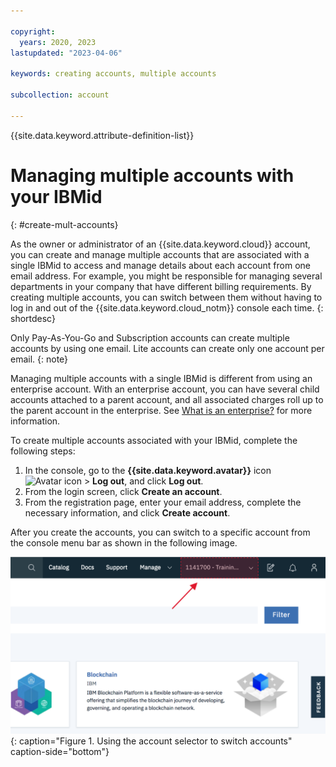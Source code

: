 ```yaml
---

copyright:
  years: 2020, 2023
lastupdated: "2023-04-06"

keywords: creating accounts, multiple accounts

subcollection: account

---
```


{{site.data.keyword.attribute-definition-list}}

# Managing multiple accounts with your IBMid
{: #create-mult-accounts}

As the owner or administrator of an {{site.data.keyword.cloud}} account, you can create and manage multiple accounts that are associated with a single IBMid to access and manage details about each account from one email address. For example, you might be responsible for managing several departments in your company that have different billing requirements. By creating multiple accounts, you can switch between them without having to log in and out of the {{site.data.keyword.cloud_notm}} console each time.
{: shortdesc}

Only Pay-As-You-Go and Subscription accounts can create multiple accounts by using one email. Lite accounts can create only one account per email.
{: note}

Managing multiple accounts with a single IBMid is different from using an enterprise account. With an enterprise account, you can have several child accounts attached to a parent account, and all associated charges roll up to the parent account in the enterprise. See [What is an enterprise?](/docs/secure-enterprise?topic=secure-enterprise-what-is-enterprise) for more information.

To create multiple accounts associated with your IBMid, complete the following steps:

1. In the console, go to the **{{site.data.keyword.avatar}}** icon ![Avatar icon](../icons/i-avatar-icon.svg "Avatar") > **Log out**, and click **Log out**.
2. From the login screen, click **Create an account**.
3. From the registration page, enter your email address, complete the necessary information, and click **Create account**.

After you create the accounts, you can switch to a specific account from the console menu bar as shown in the following image.

![A screen capture of the account selector in the console menu bar. The account selector displays the account name and account number, and you select the current account to display a list of other accounts that you can access.](images/account-faq.svg "The account selector displays the account name and account number, and you select the current account to display a list of other accounts that you can access."){: caption="Figure 1. Using the account selector to switch accounts" caption-side="bottom"}

